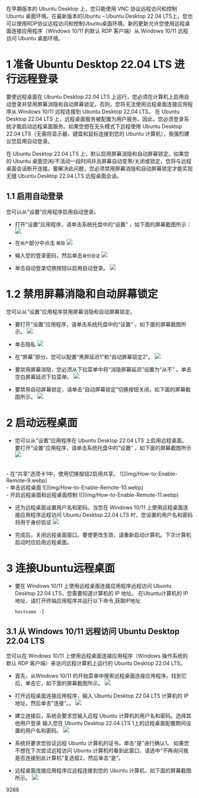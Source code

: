 在早期版本的 Ubuntu Desktop 上，您只能使用 VNC 协议远程访问和控制 Ubuntu 桌面环境。在最新版本的Ubuntu – Ubuntu Desktop 22.04 LTS上，您也可以使用RDP协议远程访问和控制Ubuntu桌面环境。新的更新允许您使用远程桌面连接应用程序（Windows 10/11 的默认 RDP 客户端）从 Windows 10/11 远程访问 Ubuntu 桌面环境。
# 1 准备 Ubuntu Desktop 22.04 LTS 进行远程登录
要使远程桌面在 Ubuntu Desktop 22.04 LTS 上运行，您必须在计算机上启用自动登录并禁用屏幕消隐和自动屏幕锁定。否则，您将无法使用远程桌面连接应用程序从 Windows 10/11 远程连接到 Ubuntu Desktop 22.04 LTS。
在 Ubuntu Desktop 22.04 LTS 上，远程桌面服务被配置为用户服务。因此，您必须登录系统才能启动远程桌面服务。如果您想在无头模式下远程使用 Ubuntu Desktop 22.04 LTS（无需将显示器、键盘和鼠标连接到您的 Ubuntu 计算机），我强烈建议您启用自动登录。

在 Ubuntu Desktop 22.04 LTS 上，默认启用屏幕消隐和自动屏幕锁定。如果您的 Ubuntu 桌面空闲/不活动一段时间并且屏幕自动变黑/关闭或锁定，您将与远程桌面会话断开连接。要解决此问题，您必须禁用屏幕消隐和自动屏幕锁定才能实现无缝 Ubuntu Desktop 22.04 LTS 远程桌面会话。
## 1.1 启用自动登录
您可以从“设置”应用程序启用自动登录。
- 打开“设置”应用程序，请单击系统托盘中的“设置” ，如下面的屏幕截图所示：
![](img/How-to-Enable-Remote-1.webp)

- 在`用户`部分中点击 `解锁`
![](img/How-to-Enable-Remote-2.webp)

- 输入您的登录密码，然后单击`身份验证`
![](img/How-to-Enable-Remote-3.webp)

- 单击自动登录切换按钮以启用自动登录。
![](img/How-to-Enable-Remote-4.webp)

# 1.2 禁用屏幕消隐和自动屏幕锁定
您可以从“设置”应用程序禁用屏幕消隐和自动屏幕锁定。

- 要打开“设置”应用程序，请单击系统托盘中的“设置” ，如下面的屏幕截图所示。
![](img/How-to-Enable-Remote-1.webp)

- 单击隐私
![](img/How-to-Enable-Remote-5.webp)
- 在“屏幕”部分，您可以配置“黑屏延迟1”和“自动屏幕锁定2”。
![](img/How-to-Enable-Remote-6.webp)
- 要禁用屏幕消隐，您必须从下拉菜单中将“消隐屏幕延迟”设置为“从不” 。单击空白屏幕延迟下拉菜单。
![](img/How-to-Enable-Remote-7.webp)
- 要禁用自动屏幕锁定，请单击“自动屏幕锁定”切换按钮关闭，如下面的屏幕截图所示。
![](img/How-to-Enable-Remote-8.webp)

# 2 启动远程桌面
- 您可以从“设置”应用程序在 Ubuntu Desktop 22.04 LTS 上启用远程桌面。
要打开“设置”应用程序，请单击系统托盘中的“设置” ，如下面的屏幕截图所示
![](img/How-to-Enable-Remote-1.webp)
</br>
- 在“共享”选项卡1中，使用切换按钮2启用共享。
![](img/How-to-Enable-Remote-9.webp)
</br>
- 单击远程桌面
![](img/How-to-Enable-Remote-10.webp)
</br>
- 开启远程桌面和远程桌面控制
![](img/How-to-Enable-Remote-11.webp)

- 还为远程桌面设置用户名和密码。当您在 Windows 10/11 上使用远程桌面连接应用程序远程访问 Ubuntu Desktop 22.04 LTS 时，您设置的用户名和密码将用于身份验证
![](img/How-to-Enable-Remote-12.webp)

- 完成后，关闭远程桌面窗口。要使更改生效，请重新启动计算机。下次计算机启动时应启用远程桌面。
  
# 3 连接Ubuntu远程桌面
- 要在 Windows 10/11 上使用远程桌面连接应用程序远程访问 Ubuntu Desktop 22.04 LTS，您需要知道计算机的 IP 地址。
在Ubuntu计算机的 IP 地址，请打开终端应用程序并运行以下命令,获取IP地址
    ```shell
    hostname -I
    ```

## 3.1 从 Windows 10/11 远程访问 Ubuntu Desktop 22.04 LTS
您可以在 Windows 10/11 上使用远程桌面连接应用程序（Windows 操作系统的默认 RDP 客户端）来访问远程计算机上运行的 Ubuntu Desktop 22.04 LTS。
- 首先，从Windows 10/11 的开始菜单中搜索远程桌面连接应用程序。找到它后，单击它，如下面的屏幕截图所示。
![](img/How-to-Enable-Remote-13.webp)

- 打开远程桌面连接应用程序，输入 Ubuntu Desktop 22.04 LTS 计算机的 IP 地址，然后单击“连接”。。
![](img/How-to-Enable-Remote-14.webp)

- 建立连接后，系统会要求您输入远程 Ubuntu 计算机的用户名和密码。选择其他用户登录
输入您在 Ubuntu Desktop 22.04 LTS 1上的远程桌面配置期间设置的用户名和密码。
![](img/How-to-Enable-Remote-15.webp)
- 系统将要求您验证远程 Ubuntu 计算机的证书。单击“是”进行确认1。
如果您不想在下次尝试远程访问 Ubuntu 计算机时看到此窗口，请选中“不再询问我是否连接到此计算机”复选框2，然后单击“是”。
- 远程桌面连接应用程序应远程连接到您的 Ubuntu 计算机，如下面的屏幕截图所示。
![](img/How-to-Enable-Remote-16.webp)



9286